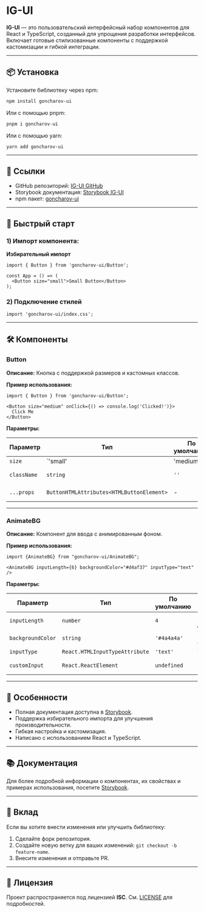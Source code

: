 # IG-UI

**IG-UI** — это пользовательский интерфейсный набор компонентов для React и TypeScript, созданный для упрощения разработки интерфейсов. Включает готовые стилизованные компоненты с поддержкой кастомизации и гибкой интеграции.

---

## 📦 Установка

Установите библиотеку через npm:

```bash
npm install goncharov-ui
```

Или с помощью pnpm:

```bash
pnpm i goncharov-ui
```

Или с помощью yarn:

```bash
yarn add goncharov-ui
```

---

## 🔗 Ссылки
- GitHub репозиторий: [IG-UI GitHub](https://github.com/IlyaGoncharovY/ig-ui)
- Storybook документация: [Storybook IG-UI](https://ilyagoncharovy.github.io/ig-ui/)
- npm пакет: [goncharov-ui](https://www.npmjs.com/package/goncharov-ui)

---

## 🚀 Быстрый старт

### 1) Импорт компонента:

 **Избирательный импорт**

```tsx
import { Button } from 'goncharov-ui/Button';

const App = () => (
  <Button size="small">Small Button</Button>
);
```

### 2) Подключение стилей

```tsx
import 'goncharov-ui/index.css';
````

---

## 🛠️ Компоненты
### Button
**Описание:** Кнопка с поддержкой размеров и кастомных классов.

**Пример использования:**
```tsx
import { Button } from 'goncharov-ui/Button';

<Button size="medium" onClick={() => console.log('Clicked!')}>
  Click Me
</Button>
```
**Параметры:**

| Параметр     | Тип                           | По умолчанию | Описание                           |
|--------------|-------------------------------|--------------|------------------------------------|
| `size`       | `'small' | 'medium' | 'large'` | `'medium'`  | Размер кнопки                     |
| `className`  | `string`                      | `''`         | Дополнительные CSS классы         |
| `...props`   | `ButtonHTMLAttributes<HTMLButtonElement>` | - | Дополнительные свойства кнопки |

---

### AnimateBG
**Описание:** Компонент для ввода с анимированным фоном.

**Пример использования:**
```tsx
import {AnimateBG} from "goncharov-ui/AnimateBG";

<AnimateBG inputLength={6} backgroundColor="#d4af37" inputType="text" />
```
**Параметры:**

| Параметр     | Тип                           | По умолчанию | Описание                           |
|--------------|-------------------------------|--------------|------------------------------------|
| `inputLength`       | `number` | `4`  | Максимальная длина ввода                     |
| `backgroundColor`  | `string`                      | `'#4a4a4a'`         | Цвет фона анимации         |
| `inputType`   | `React.HTMLInputTypeAttribute` | `'text'` | Тип инпута |
| `customInput`   | `React.ReactElement` | `undefined` | Пользовательский компонент ввода |

---

## 🌟 Особенности
- Полная документация доступна в [Storybook](https://ilyagoncharovy.github.io/ig-ui/).
- Поддержка избирательного импорта для улучшения производительности.
- Гибкая настройка и кастомизация.
- Написано с использованием React и TypeScript.

---

## 📚 Документация
Для более подробной информации о компонентах, их свойствах и примерах использования, посетите [Storybook](https://ilyagoncharovy.github.io/ig-ui/).

---

## 🤝 Вклад
Если вы хотите внести изменения или улучшить библиотеку:

1) Сделайте форк репозитория.
2) Создайте новую ветку для ваших изменений: `git checkout -b feature-name`.
3) Внесите изменения и отправьте PR.

---

## 📝 Лицензия
Проект распространяется под лицензией **ISC**. См. [LICENSE]() для подробностей.
